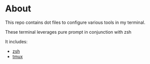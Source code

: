 # About

This repo contains dot files to configure various tools in my terminal.

These terminal leverages pure prompt in conjunction with zsh

It includes:

- [zsh](zsh)
- [tmux](tmux)
